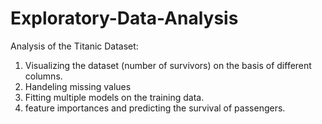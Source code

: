 # Exploratory-Data-Analysis

Analysis of the Titanic Dataset:
1. Visualizing the dataset (number of survivors) on the basis of different columns.
2. Handeling missing values
3. Fitting multiple models on the training data.
4. feature importances and predicting the survival of passengers.
